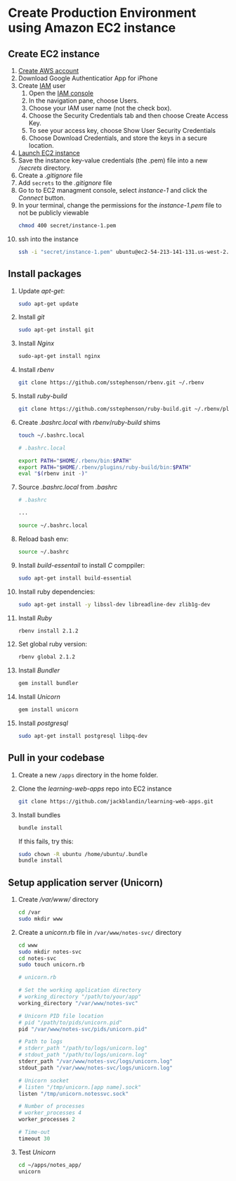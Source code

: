 # Create Production Environment using Amazon EC2 instance

## Create EC2 instance
1. [Create AWS account](http://docs.aws.amazon.com/cli/latest/userguide/cli-chap-getting-set-up.html#cli-signup)
1. Download Google Authenticatior App for iPhone
1. Create [IAM](https://aws.amazon.com/iam/) user
    1. Open the [IAM console](https://console.aws.amazon.com/iam/home?#home)
    1. In the navigation pane, choose Users.
    1. Choose your IAM user name (not the check box).
    1. Choose the Security Credentials tab and then choose Create Access Key.
    1. To see your access key, choose Show User Security Credentials
    1. Choose Download Credentials, and store the keys in a secure location.
1. [Launch EC2 instance](https://us-west-2.console.aws.amazon.com/quickstart/vm/home?region=us-west-2)
1. Save the instance key-value credentials (the .pem) file into a new */secrets* directory.
1. Create a *.gitignore* file
1. Add `secrets` to the *.gitignore* file
1. Go to to EC2 managment console, select *instance-1* and click the *Connect* button.
1. In your terminal, change the permissions for the *instance-1.pem* file to not be publicly viewable  
    ```sh
    chmod 400 secret/instance-1.pem
    ```
1. ssh into the instance  
    ```sh
    ssh -i "secret/instance-1.pem" ubuntu@ec2-54-213-141-131.us-west-2.compute.amazonaws.com
    ```

## Install packages
1. Update *apt-get*:  
    ```sh
    sudo apt-get update
    ```
1. Install *git*  
    ```sh
    sudo apt-get install git
    ```
1. Install *Nginx*  
    ```sh
    sudo-apt-get install nginx
    ```
1. Install *rbenv*  
    ```sh
    git clone https://github.com/sstephenson/rbenv.git ~/.rbenv
    ```
1. Install *ruby-build*  
    ```sh
    git clone https://github.com/sstephenson/ruby-build.git ~/.rbenv/plugins/ruby-build
    ```
1. Create *.bashrc.local* with *rbenv*/*ruby-build* shims  
    ```sh
    touch ~/.bashrc.local
    ```
    ```sh
    # .bashrc.local

    export PATH="$HOME/.rbenv/bin:$PATH"
    export PATH="$HOME/.rbenv/plugins/ruby-build/bin:$PATH"
    eval "$(rbenv init -)"
    ```
1. Source *.bashrc.local* from *.bashrc*  
    ```sh
    # .bashrc

    ...

    source ~/.bashrc.local
    ```
1. Reload bash env:  
    ```sh
    source ~/.bashrc
    ```
1. Install *build-essentail* to install *C* comppiler:  
    ```sh
    sudo apt-get install build-essential
    ```
1. Install ruby dependencies:  
    ```sh
    sudo apt-get install -y libssl-dev libreadline-dev zlib1g-dev
    ```
1. Install *Ruby*  
    ```sh
    rbenv install 2.1.2
    ```
1. Set global ruby version:  
    ```sh
    rbenv global 2.1.2
    ```
1. Install *Bundler*  
    ```sh
    gem install bundler
    ``` 
1. Install *Unicorn*  
    ```sh
    gem install unicorn
    ```
1. Install *postgresql*  
    ```sh
    sudo apt-get install postgresql libpq-dev
    ```

## Pull in your codebase
1. Create a new `/apps` directory in the home folder.
1. Clone the *learning-web-apps* repo into EC2 instance  
    ```sh
    git clone https://github.com/jackblandin/learning-web-apps.git
    ```
1. Install bundles  
    ```sh
    bundle install
    ```

    If this fails, try this:
    ```sh
    sudo chown -R ubuntu /home/ubuntu/.bundle
    bundle install
    ```

## Setup application server (Unicorn)
1. Create */var/www/* directory  
    ```sh
    cd /var
    sudo mkdir www
    ```
1. Create a *unicorn*.rb file in `/var/www/notes-svc/` directory  
    ```sh
    cd www
    sudo mkdir notes-svc
    cd notes-svc
    sudo touch unicorn.rb
    ```
    ```rb
    # unicorn.rb

    # Set the working application directory
    # working_directory "/path/to/your/app"
    working_directory "/var/www/notes-svc"

    # Unicorn PID file location
    # pid "/path/to/pids/unicorn.pid"
    pid "/var/www/notes-svc/pids/unicorn.pid"

    # Path to logs
    # stderr_path "/path/to/logs/unicorn.log"
    # stdout_path "/path/to/logs/unicorn.log"
    stderr_path "/var/www/notes-svc/logs/unicorn.log"
    stdout_path "/var/www/notes-svc/logs/unicorn.log"

    # Unicorn socket
    # listen "/tmp/unicorn.[app name].sock"
    listen "/tmp/unicorn.notessvc.sock"

    # Number of processes
    # worker_processes 4
    worker_processes 2

    # Time-out
    timeout 30
    ```
1. Test *Unicorn*  
    ```sh
    cd ~/apps/notes_app/
    unicorn
    ```
